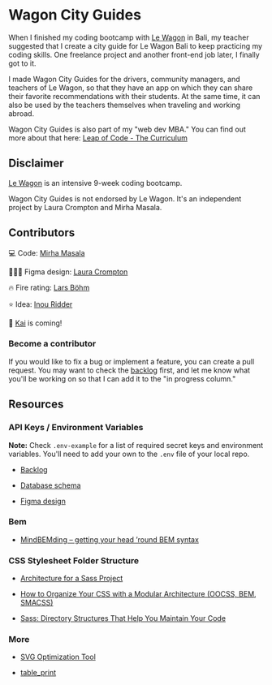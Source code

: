 # Wagon City Guides

When I finished my coding bootcamp with [Le Wagon](https://www.lewagon.com/) in Bali, my teacher suggested that I create a city guide for Le Wagon Bali to keep practicing my coding skills. One freelance project and another front-end job later, I finally got to it.

I made Wagon City Guides for the drivers, community managers, and teachers of Le Wagon, so that they have an app on which they can share their favorite recommendations with their students. At the same time, it can also be used by the teachers themselves when traveling and working abroad.

Wagon City Guides is also part of my "web dev MBA." You can find out more about that here: [Leap of Code - The Curriculum](https://www.mirhamasala.com/leap-of-code/#curriculum)

## Disclaimer

[Le Wagon](https://www.lewagon.com) is an intensive 9-week coding bootcamp.

Wagon City Guides is not endorsed by Le Wagon. It's an independent project by Laura Crompton and Mirha Masala.

## Contributors

💻 Code: [Mirha Masala](https://github.com/mirhamasala)

👩🏼‍🎨 Figma design: [Laura Crompton](https://github.com/lozdesign)

🔥 Fire rating: [Lars Böhm](https://github.com/datene)

⭐️ Idea: [Inou Ridder](https://github.com/InouRidder)

🍃 [Kai](https://github.com/grumbeard) is coming!

### Become a contributor

If you would like to fix a bug or implement a feature, you can create a pull request. You may want to check the [backlog](https://github.com/mirhamasala/lw_city_guide/projects/1) first, and let me know what you'll be working on so that I can add it to the "in progress column."

## Resources

### API Keys / Environment Variables

**Note:** Check `.env-example` for a list of required secret keys and environment variables. You'll need to add your own to the `.env` file of your local repo.

- [Backlog](https://github.com/mirhamasala/lw_city_guide/projects/1)

- [Database schema](https://kitt.lewagon.com/db/2357)

- [Figma design](https://www.figma.com/file/ROwm7eDNn5VdztbIGPwArIPD/Le-Wagon-on-Tour)

### Bem

- [MindBEMding – getting your head ’round BEM syntax](https://csswizardry.com/2013/01/mindbemding-getting-your-head-round-bem-syntax/)

### CSS Stylesheet Folder Structure

- [Architecture for a Sass Project](https://www.sitepoint.com/architecture-sass-project/)


- [How to Organize Your CSS with a Modular Architecture
(OOCSS, BEM, SMACSS)](https://snipcart.com/blog/organize-css-modular-architecture)

- [Sass: Directory Structures That Help You Maintain Your Code](https://vanseodesign.com/css/sass-directory-structures/)

### More

- [SVG Optimization Tool](https://jakearchibald.github.io/svgomg/)

- [table_print](http://tableprintgem.com/)
